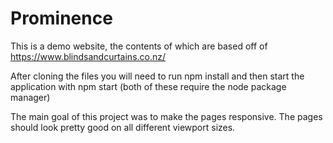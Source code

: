 # Prominence

This is a demo website, the contents of which are based off of https://www.blindsandcurtains.co.nz/

After cloning the files you will need to run npm install and then start the application with npm start (both of these require the node package manager)

The main goal of this project was to make the pages responsive.  The pages should look pretty good on all different viewport sizes.